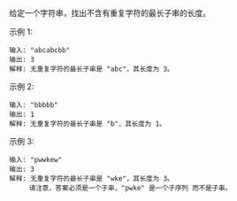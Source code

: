 给定一个字符串，找出不含有重复字符的最长子串的长度。

示例 1:
    
    输入: "abcabcbb"
    输出: 3 
    解释: 无重复字符的最长子串是 "abc"，其长度为 3。
    
示例 2:

    输入: "bbbbb"
    输出: 1
    解释: 无重复字符的最长子串是 "b"，其长度为 1。
    
示例 3:

    输入: "pwwkew"
    输出: 3
    解释: 无重复字符的最长子串是 "wke"，其长度为 3。
         请注意，答案必须是一个子串，"pwke" 是一个子序列 而不是子串。
